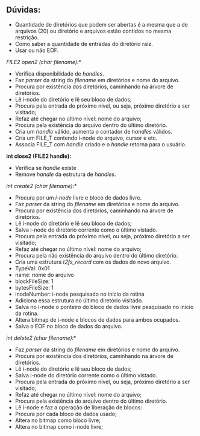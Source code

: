 ## Dúvidas:
* Quantidade de diretórios que podem ser abertas é a mesma que a de arquivos (20)
ou diretório e arquivos estão contidos no mesma restrição.
* Como saber a quantidade de entradas do diretório raiz.
* Usar ou não EOF.

**FILE2 open2 (char* filename):**
* Verifica disponibilidade de _handles_.
* Faz _parser_ da string do _filename_ em diretórios e nome do arquivo.
* Procura por existência dos diretórios, caminhando na árvore de diretórios.
 * Lê i-node do diretório e lê seu bloco de dados;
 * Procura pela entrada do próximo nível, ou seja, próximo diretório a ser visitado;
 * Refaz até chegar no último nível: nome do arquivo;
* Procura pela existência do arquivo dentro do último diretório.
* Cria um _handle_ válido, aumenta o contador de _handles_ válidos.
* Cria um FILE_T contendo i-node do arquivo, cursor e etc.
* Associa FILE_T com _handle_ criado e o _handle_ retorna para o usuário.

**int close2 (FILE2 handle):**
* Verifica se _handle_ existe
* Remove _handle_ da estrutura de _handles_.

**int create2 (char* filename):**
* Procura por um _i-node_ livre e bloco de dados livre.
* Faz _parser_ da string do _filename_ em diretórios e nome do arquivo.
* Procura por existência dos diretórios, caminhando na árvore de diretórios.
 * Lê i-node do diretório e lê seu bloco de dados;
 * Salva i-node do diretório corrente como o último vistado.
 * Procura pela entrada do próximo nível, ou seja, próximo diretório a ser visitado;
 * Refaz até chegar no último nível: nome do arquivo;
* Procura pela não existência do arquivo dentro do último diretório.
* Cria uma estrutura _t2fs_record_ com os dados do novo arquivo.
 * TypeVal: 0x01
 * name: nome do arquivo
 * blockFileSize: 1
 * bytesFileSize: 1
 * inodeNumber: i-node pesquisado no início da rotina
* Adiciona essa estrutura no último diretório visitado.
* Salva no i-node o ponteiro do bloco de dados livre pesquisado no início da rotina.
* Altera bitmap de i-node e blocos de dados para ambos ocupados.
* Salva o EOF no bloco de dados do arquivo.

**int delete2 (char* filename):**
* Faz _parser_ da string do _filename_ em diretórios e nome do arquivo.
* Procura por existência dos diretórios, caminhando na árvore de diretórios.
 * Lê i-node do diretório e lê seu bloco de dados;
 * Salva i-node do diretório corrente como o último vistado.
 * Procura pela entrada do próximo nível, ou seja, próximo diretório a ser visitado;
 * Refaz até chegar no último nível: nome do arquivo;
* Procura pela existência do arquivo dentro do último diretório.
* Lê i-node e faz a operação de liberação de blocos:
 * Procura por cada bloco de dados usado;
 * Altera no bitmap como bloco livre;
* Altera no bitmap como i-node livre;
